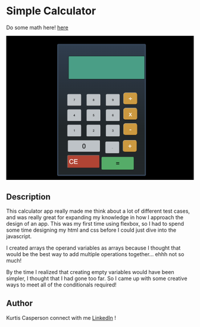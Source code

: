 # Simple Calculator

Do some math here! [here]()

![Getting Started](./app-pic.png)

## Description

This calculator app really made me think about a lot of different test cases, and was really great for expanding my knowledge in how I approach the design of an app.
This was my first time using flexbox, so I had to spend some time designing my html and css before I could just dive into the javascript.

I created arrays the operand variables as arrays because I thought that would be the best way to add multiple operations together... ehhh not so much!

By the time I realized that creating empty variables would have been simpler, I thought that I had gone too far. So I came up with some creative ways to meet all of the conditionals required!

## Author

Kurtis Casperson
connect with me [LinkedIn](https://www.linkedin.com/feed/) !
